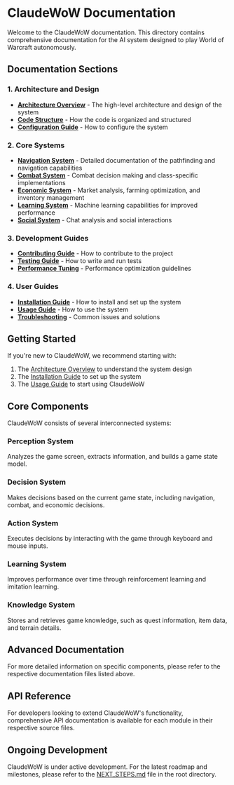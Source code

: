 # ClaudeWoW Documentation

Welcome to the ClaudeWoW documentation. This directory contains comprehensive 
documentation for the AI system designed to play World of Warcraft autonomously.

## Documentation Sections

### 1. Architecture and Design

- **[Architecture Overview](architecture.md)** - The high-level architecture and design of the system
- **[Code Structure](code_structure.md)** - How the code is organized and structured
- **[Configuration Guide](configuration.md)** - How to configure the system

### 2. Core Systems

- **[Navigation System](navigation.md)** - Detailed documentation of the pathfinding and navigation capabilities
- **[Combat System](combat.md)** - Combat decision making and class-specific implementations
- **[Economic System](economic.md)** - Market analysis, farming optimization, and inventory management
- **[Learning System](learning.md)** - Machine learning capabilities for improved performance
- **[Social System](social.md)** - Chat analysis and social interactions

### 3. Development Guides

- **[Contributing Guide](../CONTRIBUTING.md)** - How to contribute to the project
- **[Testing Guide](testing.md)** - How to write and run tests
- **[Performance Tuning](performance.md)** - Performance optimization guidelines

### 4. User Guides

- **[Installation Guide](installation.md)** - How to install and set up the system
- **[Usage Guide](usage.md)** - How to use the system
- **[Troubleshooting](troubleshooting.md)** - Common issues and solutions

## Getting Started

If you're new to ClaudeWoW, we recommend starting with:

1. The [Architecture Overview](architecture.md) to understand the system design
2. The [Installation Guide](installation.md) to set up the system
3. The [Usage Guide](usage.md) to start using ClaudeWoW

## Core Components

ClaudeWoW consists of several interconnected systems:

### Perception System
Analyzes the game screen, extracts information, and builds a game state model.

### Decision System
Makes decisions based on the current game state, including navigation, combat, and economic decisions.

### Action System
Executes decisions by interacting with the game through keyboard and mouse inputs.

### Learning System
Improves performance over time through reinforcement learning and imitation learning.

### Knowledge System
Stores and retrieves game knowledge, such as quest information, item data, and terrain details.

## Advanced Documentation

For more detailed information on specific components, please refer to the respective documentation files listed above.

## API Reference

For developers looking to extend ClaudeWoW's functionality, comprehensive API documentation is available for each module in their respective source files.

## Ongoing Development

ClaudeWoW is under active development. For the latest roadmap and milestones, please refer to the [NEXT_STEPS.md](../NEXT_STEPS.md) file in the root directory.